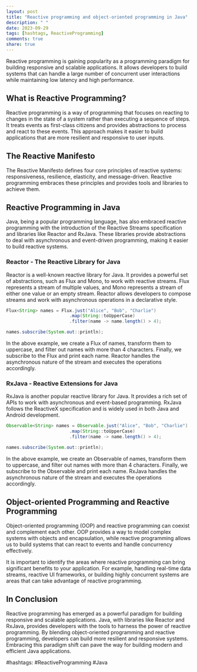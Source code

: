 ```yaml
---
layout: post
title: "Reactive programming and object-oriented programming in Java"
description: " "
date: 2023-09-29
tags: [hashtags, ReactiveProgramming]
comments: true
share: true
---
```


Reactive programming is gaining popularity as a programming paradigm for building responsive and scalable applications. It allows developers to build systems that can handle a large number of concurrent user interactions while maintaining low latency and high performance.

## What is Reactive Programming?

Reactive programming is a way of programming that focuses on reacting to changes in the state of a system rather than executing a sequence of steps. It treats events as first-class citizens and provides abstractions to process and react to these events. This approach makes it easier to build applications that are more resilient and responsive to user inputs.

## The Reactive Manifesto

The Reactive Manifesto defines four core principles of reactive systems: responsiveness, resilience, elasticity, and message-driven. Reactive programming embraces these principles and provides tools and libraries to achieve them.

## Reactive Programming in Java

Java, being a popular programming language, has also embraced reactive programming with the introduction of the Reactive Streams specification and libraries like Reactor and RxJava. These libraries provide abstractions to deal with asynchronous and event-driven programming, making it easier to build reactive systems.

### Reactor - The Reactive Library for Java

Reactor is a well-known reactive library for Java. It provides a powerful set of abstractions, such as Flux and Mono, to work with reactive streams. Flux represents a stream of multiple values, and Mono represents a stream of either one value or an empty stream. Reactor allows developers to compose streams and work with asynchronous operations in a declarative style.

```java
Flux<String> names = Flux.just("Alice", "Bob", "Charlie")
                        .map(String::toUpperCase)
                        .filter(name -> name.length() > 4);

names.subscribe(System.out::println);
```

In the above example, we create a Flux of names, transform them to uppercase, and filter out names with more than 4 characters. Finally, we subscribe to the Flux and print each name. Reactor handles the asynchronous nature of the stream and executes the operations accordingly.

### RxJava - Reactive Extensions for Java

RxJava is another popular reactive library for Java. It provides a rich set of APIs to work with asynchronous and event-based programming. RxJava follows the ReactiveX specification and is widely used in both Java and Android development.

```java
Observable<String> names = Observable.just("Alice", "Bob", "Charlie")
                        .map(String::toUpperCase)
                        .filter(name -> name.length() > 4);

names.subscribe(System.out::println);
```

In the above example, we create an Observable of names, transform them to uppercase, and filter out names with more than 4 characters. Finally, we subscribe to the Observable and print each name. RxJava handles the asynchronous nature of the stream and executes the operations accordingly.

## Object-oriented Programming and Reactive Programming

Object-oriented programming (OOP) and reactive programming can coexist and complement each other. OOP provides a way to model complex systems with objects and encapsulation, while reactive programming allows us to build systems that can react to events and handle concurrency effectively.

It is important to identify the areas where reactive programming can bring significant benefits to your application. For example, handling real-time data streams, reactive UI frameworks, or building highly concurrent systems are areas that can take advantage of reactive programming.

## In Conclusion

Reactive programming has emerged as a powerful paradigm for building responsive and scalable applications. Java, with libraries like Reactor and RxJava, provides developers with the tools to harness the power of reactive programming. By blending object-oriented programming and reactive programming, developers can build more resilient and responsive systems. Embracing this paradigm shift can pave the way for building modern and efficient Java applications.

#hashtags: #ReactiveProgramming #Java